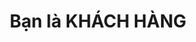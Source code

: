 ---
title: "Bạn là KHÁCH HÀNG"
weight: 1
background: "idea/interoperability-industry.jpg"
button: "Gửi yêu câù thiết kế sản phẩm"
buttonLink: "https://forms.gle/pUik7wF9MRx75kug7"
---